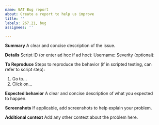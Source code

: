 ```yaml
---
name: GAT Bug report
about: Create a report to help us improve
title: ''
labels: 267.21, bug
assignees: ''

---
```


**Summary**
A clear and concise description of the issue.

**Details**
Script ID (or enter ad hoc if ad hoc):
Username: 
Severity (optional):

**To Reproduce**
Steps to reproduce the behavior (if in scripted testing, can refer to script step):
1. Go to… 
2. Click on… 

**Expected behavior**
A clear and concise description of what you expected to happen.

**Screenshots**
If applicable, add screenshots to help explain your problem.

**Additional context**
Add any other context about the problem here.
